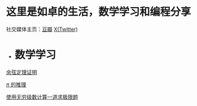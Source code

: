 # 这里是如卓的生活，数学学习和编程分享

社交媒体主页：[豆瓣](https://www.douban.com/people/173354647) [X(Twitter)](https://twitter.com/ruzhuo14881)

- # 数学学习

[余弦定理证明](https://wecache.com/math-pages/lawcosines.html)

[$\pi$ 的推理](https://wecache.com/math-pages/pow.html)

[使用无穷级数计算一道求极限题](https://wecache.com/math-pages/limby.html)
